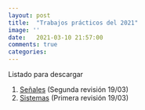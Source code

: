 ```yaml
---
layout: post
title:  "Trabajos prácticos del 2021"
image: ''
date:   2021-03-10 21:57:00
comments: true
categories: 
---
```


Listado para descargar

1. <a href="https://drive.google.com/file/d/1TPl5X_-w-ecAp8w4WegbrmNN8b99zp6I/view?usp=sharing" target="_blank">Señales</a> (Segunda revisión 19/03)
2. <a href="https://drive.google.com/file/d/1kynmUM_9wHDZoa6use1C4pjN-hZPFQQr/view?usp=sharing" target="_blank">Sistemas</a> (Primera revisión 19/03)

